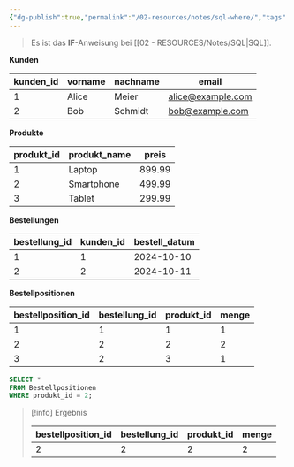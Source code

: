 ```yaml
---
{"dg-publish":true,"permalink":"/02-resources/notes/sql-where/","tags":["code/SQL"],"noteIcon":"","updated":"2025-07-12T13:31:41.000+02:00"}
---
```


>Es ist das **IF**-Anweisung bei [[02 - RESOURCES/Notes/SQL\|SQL]].


**Kunden**

| kunden_id | vorname | nachname | email             |
| --------- | ------- | -------- | ----------------- |
| 1         | Alice   | Meier    | alice@example.com |
| 2         | Bob     | Schmidt  | bob@example.com   |

 **Produkte**

| produkt_id | produkt_name | preis  |
| ---------- | ------------ | ------ |
| 1          | Laptop       | 899.99 |
| 2          | Smartphone   | 499.99 |
| 3          | Tablet       | 299.99 |

 **Bestellungen**

| bestellung_id | kunden_id | bestell_datum |
|---------------|-----------|---------------|
| 1             | 1         | 2024-10-10    |
| 2             | 2         | 2024-10-11    |

 **Bestellpositionen**

| bestellposition_id | bestellung_id | produkt_id | menge |
|--------------------|---------------|------------|-------|
| 1                  | 1             | 1          | 1     |
| 2                  | 2             | 2          | 2     |
| 3                  | 2             | 3          | 1     |

```sql
SELECT * 
FROM Bestellpositionen
WHERE produkt_id = 2;
```
  
>[!info] Ergebnis
>
>| bestellposition_id | bestellung_id | produkt_id | menge |
>|--------------------|---------------|------------|-------|
>| 2                  | 2             | 2          | 2     |
